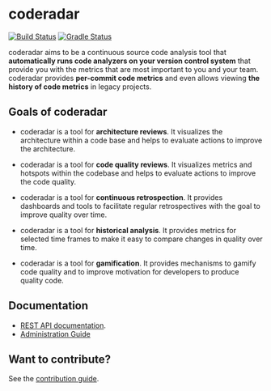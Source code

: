 # coderadar

[![Build Status](https://travis-ci.org/adessoAG/coderadar.svg?branch=master)](https://travis-ci.org/adessoAG/coderadar)
[![Gradle Status](https://gradleupdate.appspot.com/adessoAG/coderadar/status.svg)](https://gradleupdate.appspot.com/adessoAG/coderadar/status)

coderadar aims to be a continuous source code analysis tool that **automatically runs code analyzers on your version control system** that provide you with the metrics that are most important to you and your team. coderadar provides **per-commit code metrics** and even allows viewing **the history of code metrics** in legacy projects. 

## Goals of coderadar

* coderadar is a tool for **architecture reviews**. It visualizes the architecture within a code base and helps to evaluate actions to improve the architecture.

* coderadar is a tool for **code quality reviews**. It visualizes metrics and hotspots within the codebase and helps to evaluate actions to improve the code quality.

* coderadar is a tool for **continuous retrospection**. It provides dashboards and tools to facilitate regular retrospectives with the goal to improve quality over time.

* coderadar is a tool for **historical analysis**. It provides metrics for selected time frames to make it easy to compare changes in quality over time.

* coderadar is a tool for **gamification**. It provides mechanisms to gamify code quality and to improve motivation for developers to produce quality code.

## Documentation
* [REST API documentation](https://adessoAG.github.io/coderadar/current/docs/restapi.html).
* [Administration Guide](https://adessoAG.github.io/coderadar/current/docs/admin.html)

## Want to contribute?
See the [contribution guide](https://github.com/adessoAG/coderadar/blob/master/CONTRIBUTING.md).
